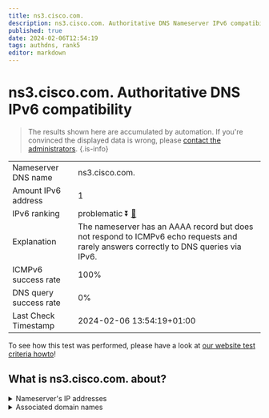 ```yaml
---
title: ns3.cisco.com.
description: ns3.cisco.com. Authoritative DNS Nameserver IPv6 compatibility
published: true
date: 2024-02-06T12:54:19
tags: authdns, rank5
editor: markdown
---
```


# ns3.cisco.com. Authoritative DNS IPv6 compatibility

> The results shown here are accumulated by automation. If you're convinced the displayed data is wrong, please [contact the administrators](/howto/chat). 
{.is-info}




|   |   |
| - | - |
| Nameserver DNS name | ns3.cisco.com.
| Amount IPv6 address | 1
| IPv6 ranking | problematic :arrow_double_down: [🔗](/howto/ranking) |
| Explanation | The nameserver has an AAAA record but does not respond to ICMPv6 echo requests and rarely answers correctly to DNS queries via IPv6. |
| ICMPv6 success rate | 100%|
| DNS query success rate | 0% |
| Last Check Timestamp | 2024-02-06 13:54:19+01:00 |

To see how this test was performed, please have a look at [our website test criteria howto](/howto/testcriteria/authdns)!


## What is ns3.cisco.com. about?




<details>
<summary>Nameserver's IP addresses</summary>

2001:420:1201:7::a

</details>



<details>
<summary>Associated domain names</summary>

www.cisco.com

</details>
